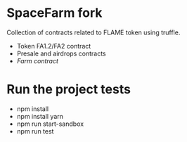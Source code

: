 # SpaceFarm fork

Collection of contracts related to FLAME token using truffle.
* Token FA1.2/FA2 contract
* Presale and airdrops contracts
* *Farm contract*

# Run the project tests

- npm install
- npm install yarn
- npm run start-sandbox
- npm run test